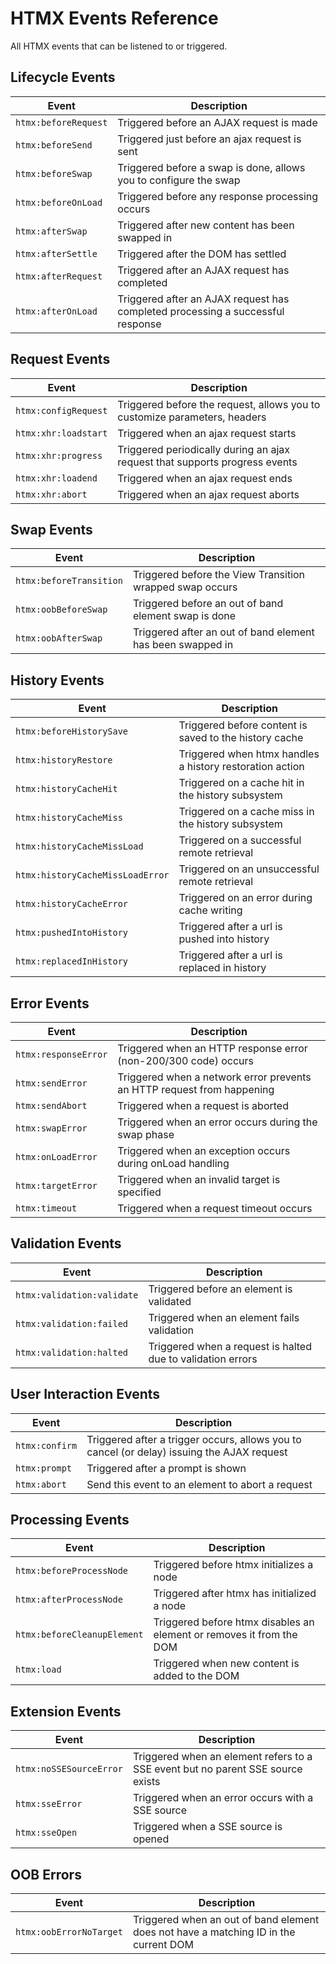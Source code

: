# HTMX Events Reference

All HTMX events that can be listened to or triggered.

## Lifecycle Events

| Event | Description |
|-------|-------------|
| `htmx:beforeRequest` | Triggered before an AJAX request is made |
| `htmx:beforeSend` | Triggered just before an ajax request is sent |
| `htmx:beforeSwap` | Triggered before a swap is done, allows you to configure the swap |
| `htmx:beforeOnLoad` | Triggered before any response processing occurs |
| `htmx:afterSwap` | Triggered after new content has been swapped in |
| `htmx:afterSettle` | Triggered after the DOM has settled |
| `htmx:afterRequest` | Triggered after an AJAX request has completed |
| `htmx:afterOnLoad` | Triggered after an AJAX request has completed processing a successful response |

## Request Events

| Event | Description |
|-------|-------------|
| `htmx:configRequest` | Triggered before the request, allows you to customize parameters, headers |
| `htmx:xhr:loadstart` | Triggered when an ajax request starts |
| `htmx:xhr:progress` | Triggered periodically during an ajax request that supports progress events |
| `htmx:xhr:loadend` | Triggered when an ajax request ends |
| `htmx:xhr:abort` | Triggered when an ajax request aborts |

## Swap Events

| Event | Description |
|-------|-------------|
| `htmx:beforeTransition` | Triggered before the View Transition wrapped swap occurs |
| `htmx:oobBeforeSwap` | Triggered before an out of band element swap is done |
| `htmx:oobAfterSwap` | Triggered after an out of band element has been swapped in |

## History Events

| Event | Description |
|-------|-------------|
| `htmx:beforeHistorySave` | Triggered before content is saved to the history cache |
| `htmx:historyRestore` | Triggered when htmx handles a history restoration action |
| `htmx:historyCacheHit` | Triggered on a cache hit in the history subsystem |
| `htmx:historyCacheMiss` | Triggered on a cache miss in the history subsystem |
| `htmx:historyCacheMissLoad` | Triggered on a successful remote retrieval |
| `htmx:historyCacheMissLoadError` | Triggered on an unsuccessful remote retrieval |
| `htmx:historyCacheError` | Triggered on an error during cache writing |
| `htmx:pushedIntoHistory` | Triggered after a url is pushed into history |
| `htmx:replacedInHistory` | Triggered after a url is replaced in history |

## Error Events

| Event | Description |
|-------|-------------|
| `htmx:responseError` | Triggered when an HTTP response error (non-200/300 code) occurs |
| `htmx:sendError` | Triggered when a network error prevents an HTTP request from happening |
| `htmx:sendAbort` | Triggered when a request is aborted |
| `htmx:swapError` | Triggered when an error occurs during the swap phase |
| `htmx:onLoadError` | Triggered when an exception occurs during onLoad handling |
| `htmx:targetError` | Triggered when an invalid target is specified |
| `htmx:timeout` | Triggered when a request timeout occurs |

## Validation Events

| Event | Description |
|-------|-------------|
| `htmx:validation:validate` | Triggered before an element is validated |
| `htmx:validation:failed` | Triggered when an element fails validation |
| `htmx:validation:halted` | Triggered when a request is halted due to validation errors |

## User Interaction Events

| Event | Description |
|-------|-------------|
| `htmx:confirm` | Triggered after a trigger occurs, allows you to cancel (or delay) issuing the AJAX request |
| `htmx:prompt` | Triggered after a prompt is shown |
| `htmx:abort` | Send this event to an element to abort a request |

## Processing Events

| Event | Description |
|-------|-------------|
| `htmx:beforeProcessNode` | Triggered before htmx initializes a node |
| `htmx:afterProcessNode` | Triggered after htmx has initialized a node |
| `htmx:beforeCleanupElement` | Triggered before htmx disables an element or removes it from the DOM |
| `htmx:load` | Triggered when new content is added to the DOM |

## Extension Events

| Event | Description |
|-------|-------------|
| `htmx:noSSESourceError` | Triggered when an element refers to a SSE event but no parent SSE source exists |
| `htmx:sseError` | Triggered when an error occurs with a SSE source |
| `htmx:sseOpen` | Triggered when a SSE source is opened |

## OOB Errors

| Event | Description |
|-------|-------------|
| `htmx:oobErrorNoTarget` | Triggered when an out of band element does not have a matching ID in the current DOM |
